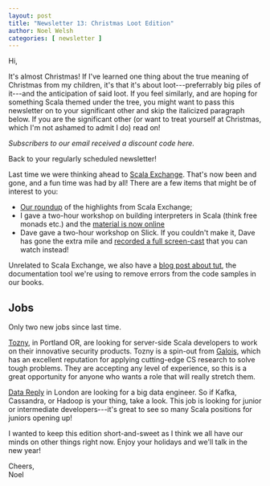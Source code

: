 ```yaml
---
layout: post
title: "Newsletter 13: Christmas Loot Edition"
author: Noel Welsh
categories: [ newsletter ]
---
```

Hi,

It's almost Christmas! If I've learned one thing about the true meaning of Christmas from my children, it's that it's about loot---preferrably big piles of it---and the anticipation of said loot. If you feel similarly, and are hoping for something Scala themed under the tree, you might want to pass this newsletter on to your significant other and skip the italicized paragraph below. If you are the significant other (or want to treat yourself at Christmas, which I'm not ashamed to admit I do) read on!

<!-- break -->

<em>Subscribers to our email received a discount code here.</em>

Back to your regularly scheduled newsletter!

Last time we were thinking ahead to [Scala Exchange][sx]. That's now been and gone, and a fun time was had by all! There are a few items that might be of interest to you:

- [Our roundup][sx-roundup] of the highlights from Scala Exchange;
- I gave a two-hour workshop on building interpreters in Scala (think free monads etc.) and the [material is now online][interpreters-sx]
- Dave gave a two-hour workshop on Slick. If you couldn't make it, Dave has gone the extra mile and [recorded a full screen-cast][slick-sx] that you can watch instead!

Unrelated to Scala Exchange, we also have a [blog post about tut][tut], the documentation tool we're using to remove errors from the code samples in our books.

## Jobs

Only two new jobs since last time.

[Tozny][tozny], in Portland OR, are looking for server-side Scala developers to work on their innovative security products. Tozny is a spin-out from [Galois][galois], which has an excellent reputation for applying cutting-edge CS research to solve tough problems. They are accepting any level of experience, so this is a great opportunity for anyone who wants a role that will really stretch them.

[Data Reply][data-reply] in London are looking for a big data engineer. So if Kafka, Cassandra, or Hadoop is your thing, take a look. This job is looking for junior or intermediate developers---it's great to see so many Scala positions for juniors opening up!

I wanted to keep this edition short-and-sweet as I think we all have our minds on other things right now. Enjoy your holidays and we'll talk in the new year!

Cheers,<br/>
Noel


[books]: http://underscore.io/books/

[sx]: http://scala.exchange
[sx-roundup]: http://underscore.io/blog/posts/2015/12/18/scala-exchange-highlights.html
[interpreters-sx]: http://underscore.io/blog/posts/2015/12/21/scalax-interpreters-workshop.html
[slick-sx]: http://underscore.io/blog/posts/2015/12/21/scalax-slick-workshop.html

[tut]: http://underscore.io/blog/posts/2015/12/18/tut.html

[job-board]: http://underscore.io/jobs/
[tozny]: http://underscore.io/jobs/2015-12-10-tozny/
[galois]: http://galois.com/
[data-reply]: http://underscore.io/jobs/2015-12-22-datareply/
